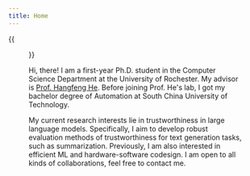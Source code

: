 ```yaml
---
title: Home
---
```


{{<figure src="head.jpg" title="Envy is never blind, but contentment is also hot (羡慕不盲目,知足也知火候)" width="200">}}

Hi, there! I am a first-year Ph.D. student in the Computer Science Department at the University of Rochester. My advisor is [Prof. Hangfeng He](https://hornhehhf.github.io/). Before joining Prof. He's lab, I got my bachelor degree of Automation at South China University of Technology. 

My current research interests lie in trustworthiness in large language models. Specifically, I aim to develop robust evaluation methods of trustworthiness for text generation tasks, such as summarization. Previously, I am also interested in efficient ML and hardware-software codesign. I am open to all kinds of collaborations, feel free to contact me. 
